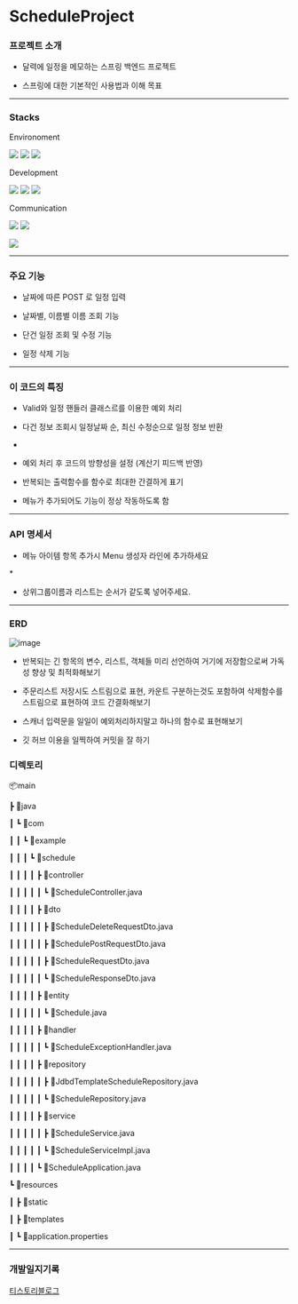 # ScheduleProject

### 프로젝트 소개

* 달력에 일정을 메모하는 스프링 백엔드 프로젝트

* 스프링에 대한 기본적인 사용법과 이해 목표


---
### Stacks

Environoment

 <img src="https://img.shields.io/badge/Intellij-000000?style=for-the-badge&logo=IntelliJ IDEA&logoColor=white"> <img src="https://img.shields.io/badge/github-181717?style=for-the-badge&logo=github&logoColor=white"> <img src="https://img.shields.io/badge/git-F05032?style=for-the-badge&logo=git&logoColor=white"> 

Development

<img src="https://img.shields.io/badge/java-007396?style=for-the-badge&logo=&logoColor=white"> <img src="https://img.shields.io/badge/spring-6DB33F?style=for-the-badge&logo=spring&logoColor=white"> <img src="https://img.shields.io/badge/mysql-4479A1?style=for-the-badge&logo=mysql&logoColor=white"> 

Communication

<img src="https://img.shields.io/badge/slack-4A154B?style=for-the-badge&logo=slack&logoColor=white"> <img src="https://img.shields.io/badge/notion-333333?style=for-the-badge&logo=notion&logoColor=white">

<img src="https://img.shields.io/badge/Postman-FF6C37?style=for-the-badge&logo=Postman&logoColor=white">

---

### 주요 기능

* 날짜에 따른 POST 로 일정 입력 

* 날짜별, 이름별 이름 조회 기능 
      
* 단건 일정 조회 및 수정 기능

* 일정 삭제 기능

---
### 이 코드의 특징

* Valid와 일정 핸들러 클래스르를 이용한 예외 처리

* 다건 정보 조회시 일정날짜 순, 최신 수정순으로 일정 정보 반환

* 

* 예외 처리 후 코드의 방향성을 설정 (계산기 피드백 반영)

* 반복되는 출력함수를 함수로 최대한 간결하게 표기

* 메뉴가 추가되어도 기능이 정상 작동하도록 함

---
### API 명세서 

* 메뉴 아이템 항목 추가시 Menu 생성자 라인에 추가하세요

*<a href= " { https://www.notion.so/1bd1384f860280cbbf41de3e9907f77d?v=1bd1384f860280a08e2a000c57ec49f3 } "></a> 

* 상위그룹이름과 리스트는 순서가 같도록 넣어주세요.

---
### ERD

![image]([https://user-images.githubusercontent.com/110077343/189138295-4cb8995b-fc9b-48b9-b790-2426ce1b59b6.png](https://img1.daumcdn.net/thumb/R1280x0/?scode=mtistory2&fname=https%3A%2F%2Fblog.kakaocdn.net%2Fdn%2FbnVWFA%2FbtsMXOD0YGg%2FCg4UepCn8fRO08nH3vFJi0%2Fimg.png))


* 반복되는 긴 항목의 변수, 리스트, 객체들 미리 선언하여 거기에 저장함으로써 가독성 향상 및 최적화해보기

* 주문리스트 저장시도 스트림으로 표현, 카운트 구분하는것도 포함하여 삭제함수를 스트림으로 표현하여 코드 간결화해보기

* 스캐너 입력문을 일일이 예외처리하지말고 하나의 함수로 표현해보기

* 깃 허브 이용을 일찍하여 커밋을 잘 하기

### 디렉토리
📦main

 ┣ 📂java
 
 ┃ ┗ 📂com
 
 ┃ ┃ ┗ 📂example
 
 ┃ ┃ ┃ ┗ 📂schedule
 
 ┃ ┃ ┃ ┃ ┣ 📂controller
 
 ┃ ┃ ┃ ┃ ┃ ┗ 📜ScheduleController.java
 
 ┃ ┃ ┃ ┃ ┣ 📂dto
 
 ┃ ┃ ┃ ┃ ┃ ┣ 📜ScheduleDeleteRequestDto.java
 
 ┃ ┃ ┃ ┃ ┃ ┣ 📜SchedulePostRequestDto.java
 
 ┃ ┃ ┃ ┃ ┃ ┣ 📜ScheduleRequestDto.java
 
 ┃ ┃ ┃ ┃ ┃ ┗ 📜ScheduleResponseDto.java
 
 ┃ ┃ ┃ ┃ ┣ 📂entity
 
 ┃ ┃ ┃ ┃ ┃ ┗ 📜Schedule.java
 
 ┃ ┃ ┃ ┃ ┣ 📂handler
 
 ┃ ┃ ┃ ┃ ┃ ┗ 📜ScheduleExceptionHandler.java
 
 ┃ ┃ ┃ ┃ ┣ 📂repository
 
 ┃ ┃ ┃ ┃ ┃ ┣ 📜JdbdTemplateScheduleRepository.java
 
 ┃ ┃ ┃ ┃ ┃ ┗ 📜ScheduleRepository.java
 
 ┃ ┃ ┃ ┃ ┣ 📂service
 
 ┃ ┃ ┃ ┃ ┃ ┣ 📜ScheduleService.java
 
 ┃ ┃ ┃ ┃ ┃ ┗ 📜ScheduleServiceImpl.java
 
 ┃ ┃ ┃ ┃ ┗ 📜ScheduleApplication.java
 
 ┗ 📂resources
 
 ┃ ┣ 📂static
 
 ┃ ┣ 📂templates
 
 ┃ ┗ 📜application.properties
 
 ----

 ### 개발일지기록 
 [티스토리블로그](https://rudtjs2.tistory.com/category/%EA%B3%BC%EC%A0%9C2)




